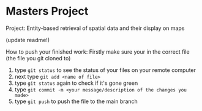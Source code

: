 # Masters Project
Project: Entity-based retrieval of spatial data and their display on maps

(update readme!)

How to push your finished work:
Firstly make sure your in the correct file (the file you git cloned to)
1. type `git status` to see the status of your files on your remote computer
2. next type `git add <name of file>`
3. type `git status` again to check if it's gone green 
4. type `git commit -m <your message/description of the changes you made>`
5. type `git push` to push the file to the main branch
